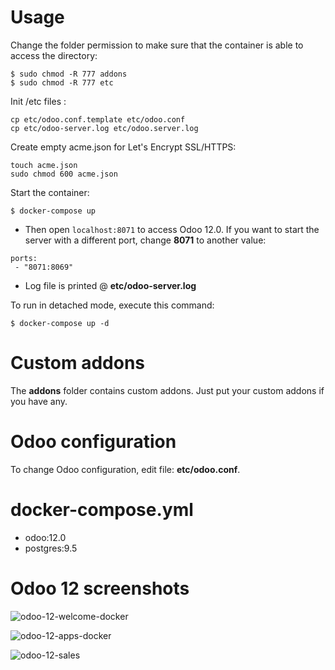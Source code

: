 # Usage

Change the folder permission to make sure that the container is able to access the directory:
```
$ sudo chmod -R 777 addons
$ sudo chmod -R 777 etc
```

Init /etc files :
```
cp etc/odoo.conf.template etc/odoo.conf
cp etc/odoo-server.log etc/odoo.server.log 
```

Create empty acme.json for Let's Encrypt SSL/HTTPS:
```
touch acme.json
sudo chmod 600 acme.json
```

Start the container:
```
$ docker-compose up
```

* Then open `localhost:8071` to access Odoo 12.0. If you want to start the server with a different port, change **8071** to another value:

```
ports:
 - "8071:8069"
```

* Log file is printed @ **etc/odoo-server.log**

To run in detached mode, execute this command:

```
$ docker-compose up -d
```

# Custom addons

The **addons** folder contains custom addons. Just put your custom addons if you have any.

# Odoo configuration

To change Odoo configuration, edit file: **etc/odoo.conf**.

# docker-compose.yml

* odoo:12.0
* postgres:9.5

# Odoo 12 screenshots

![odoo-12-welcome-docker](screenshots/odoo-12-welcome-screenshot.png)

![odoo-12-apps-docker](screenshots/odoo-12-apps-screenshot.png)

![odoo-12-sales](screenshots/odoo-12-sales-screen.png)
